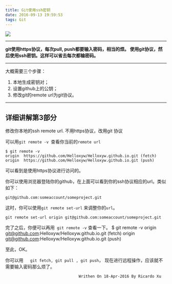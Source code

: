 ```yaml
---
title: Git使用ssh密钥
date: 2016-09-13 19:59:53
tags: Git
---	
```




![](https://desk-fd.zol-img.com.cn/t_s1440x900c5/g5/M00/06/0B/ChMkJllkKMeIJ6CSAAdGdB9XHNIAAeWIAJf87AAB0aM436.jpg)

<!--more-->

---
<b>
git使用https协议，每次pull, push都要输入密码，相当的烦。
使用git协议，然后使用ssh密钥。这样可以省去每次都输密码。
</b>




 ----------
大概需要三个步骤：
 1. 本地生成密钥对；
 2. 设置github上的公钥；
 3. 修改git的remote url为git协议。


----------


## 详细讲解第3部分

修改你本地的ssh remote url. 不用https协议，改用git 协议

可以用`git remote -v `查看你当前的`remote url`

    $ git remote -v
    origin	https://github.com/Helloxyw/Helloxyw.github.io.git (fetch)
    origin	https://github.com/Helloxyw/Helloxyw.github.io.git (push)
可以看到是使用https协议进行访问的。

你可以使用浏览器登陆你的github，在上面可以看到你的ssh协议相应的url。类似如下：

    git@github.com:someaccount/someproject.git

这时，你可以使用`git remote set-url` 来调整你的`url`。

    git remote set-url origin git@github.com:someaccount/someproject.git

完了之后，你便可以再用` git remote -v` 查看一下。
    $ git remote -v
    origin	git@github.com:Helloxyw/Helloxyw.github.io.git (fetch)
    origin	git@github.com:Helloxyw/Helloxyw.github.io.git (push)

 至此，OK。

你可以用`    git fetch, git pull , git push `， 现在进行远程操作，应该就不需要输入密码那么烦了。


                         			Writhen On 18-Apr-2016 By Ricardo Xu
